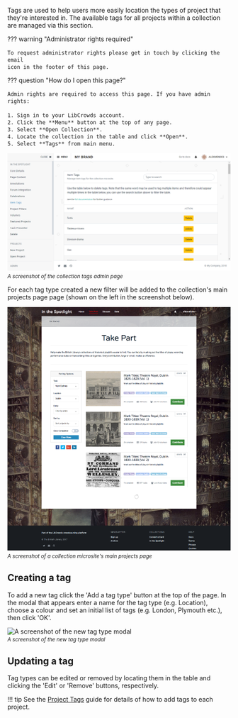 Tags are used to help users more easily location the types of project that
they're interested in. The available tags for all projects within a collection
are managed via this section.

??? warning "Administrator rights required"

    To request administrator rights please get in touch by clicking the email
    icon in the footer of this page.

??? question "How do I open this page?"

    Admin rights are required to access this page. If you have admin rights:

    1. Sign in to your LibCrowds account.
    2. Click the **Menu** button at the top of any page.
    3. Select **Open Collection**.
    4. Locate the collection in the table and click **Open**.
    5. Select **Tags** from main menu.

![A screenshot of the collection tags admin page](/assets/img/collection/tags.png?raw=true)
<br><small>*A screenshot of the collection tags admin page*</small>

For each tag type created a new filter will be added to
the collection's main projects page page (shown on the left in the screenshot
below).

![A screenshot of a collection microsite's main projects page](/assets/img/collection-projects.png?raw=true)
<br><small>*A screenshot of a collection microsite's main projects page*</small>

## Creating a tag

To add a new tag click the 'Add a tag type' button at the top of the page. In
the modal that appears enter a name for the tag type (e.g. Location), choose a
colour and set an initial list of tags (e.g. London, Plymouth etc.), then
click 'OK'.

![A screenshot of the new tag type modal](/assets/img/admin-collection-tags-new.png?raw=true)
<br><small>*A screenshot of the new tag type modal*</small>

## Updating a tag

Tag types can be edited or removed by locating them in the table and clicking
the 'Edit' or 'Remove' buttons, respectively.

!!! tip
    See the [Project Tags](/projects/tags.md) guide for details
    of how to add tags to each project.
